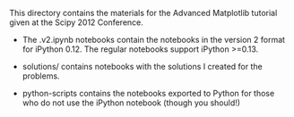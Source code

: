 This directory contains the materials for the Advanced Matplotlib tutorial
given at the Scipy 2012 Conference.

* The .v2.ipynb notebooks contain the notebooks in the version 2 format
for iPython 0.12. The regular notebooks support iPython >=0.13.

* solutions/ contains notebooks with the solutions I created for the problems.

* python-scripts contains the notebooks exported to Python for those who
do not use the iPython notebook (though you should!)
